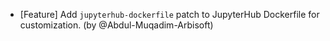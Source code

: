 - [Feature] Add `jupyterhub-dockerfile` patch to JupyterHub Dockerfile for customization. (by @Abdul-Muqadim-Arbisoft)